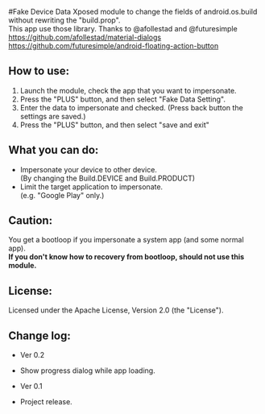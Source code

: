 #Fake Device Data
Xposed module to change the fields of android.os.build without rewriting the "build.prop".  
This app use those library. Thanks to @afollestad and @futuresimple  
https://github.com/afollestad/material-dialogs  
https://github.com/futuresimple/android-floating-action-button  

## How to use:
1. Launch the module, check the app that you want to impersonate.
2. Press the "PLUS" button, and then select "Fake Data Setting".
3. Enter the data to impersonate and checked.
   (Press back button the settings are saved.)
4. Press the "PLUS" button, and then select "save and exit"

## What you can do:
* Impersonate your device to other device.  
  (By changing the Build.DEVICE and Build.PRODUCT)
* Limit the target application to impersonate.  
  (e.g. "Google Play" only.)

## Caution:
You get a bootloop if you impersonate a system app (and some normal app).    
**If you don't know how to recovery from bootloop, should not use this module.**

## License:
Licensed under the Apache License, Version 2.0 (the "License").

## Change log:
* Ver 0.2
 - Show progress dialog while app loading.
 
* Ver 0.1
 - Project release.

